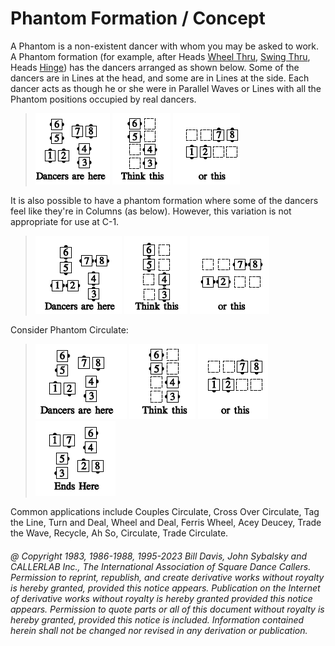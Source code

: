 
# Phantom Formation / Concept

A Phantom is a non-existent dancer with whom you may
be asked to work. A Phantom formation (for example, after
Heads [Wheel Thru](../a1/wheel_thru.md), 
[Swing Thru](../b2/swing_thru.md), Heads [Hinge](../ms/hinge.md)) has the
dancers arranged as shown below. Some of the dancers
are in Lines at the head, and some are in Lines at the
side. Each dancer acts as though he or she were in
Parallel Waves or Lines with all the Phantom positions
occupied by real dancers.

> 
> ![alt](phantom_formation_1a.png)
> ![alt](phantom_formation_1b.png)
> ![alt](phantom_formation_1c.png)
> 

It is also possible to have a phantom formation where some
of the dancers feel like they're in Columns (as below).
However, this variation is not appropriate for use at C-1.

> 
> ![alt](phantom_formation_2a.png)
> ![alt](phantom_formation_2b.png)
> ![alt](phantom_formation_2c.png)
> 

Consider Phantom Circulate:

> 
> ![alt](phantom_formation_3a.png)
> ![alt](phantom_formation_3b.png)
> ![alt](phantom_formation_3c.png)
> ![alt](phantom_formation_3d.png)
> 

Common applications include Couples Circulate, Cross Over
Circulate, Tag the Line, Turn and Deal, Wheel and Deal, Ferris Wheel,
Acey Deucey, Trade the Wave, Recycle, Ah So, Circulate, Trade Circulate.

###### @ Copyright 1983, 1986-1988, 1995-2023 Bill Davis, John Sybalsky and CALLERLAB Inc., The International Association of Square Dance Callers. Permission to reprint, republish, and create derivative works without royalty is hereby granted, provided this notice appears. Publication on the Internet of derivative works without royalty is hereby granted provided this notice appears. Permission to quote parts or all of this document without royalty is hereby granted, provided this notice is included. Information contained herein shall not be changed nor revised in any derivation or publication.
